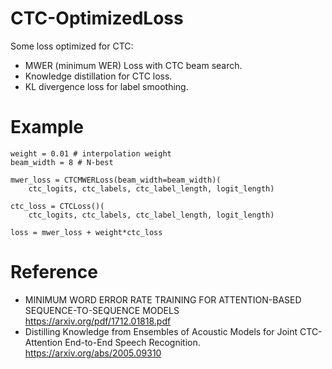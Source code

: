 # CTC-OptimizedLoss

Some loss optimized for CTC:
-  MWER (minimum WER) Loss with CTC beam search.
-  Knowledge distillation for CTC loss.
-  KL divergence loss for label smoothing.

# Example
```python3
weight = 0.01 # interpolation weight
beam_width = 8 # N-best

mwer_loss = CTCMWERLoss(beam_width=beam_width)(
    ctc_logits, ctc_labels, ctc_label_length, logit_length)

ctc_loss = CTCLoss()(
    ctc_logits, ctc_labels, ctc_label_length, logit_length)

loss = mwer_loss + weight*ctc_loss

```

# Reference
- MINIMUM WORD ERROR RATE TRAINING FOR ATTENTION-BASED SEQUENCE-TO-SEQUENCE MODELS https://arxiv.org/pdf/1712.01818.pdf
- Distilling Knowledge from Ensembles of Acoustic Models for Joint CTC-Attention End-to-End Speech Recognition. https://arxiv.org/abs/2005.09310
